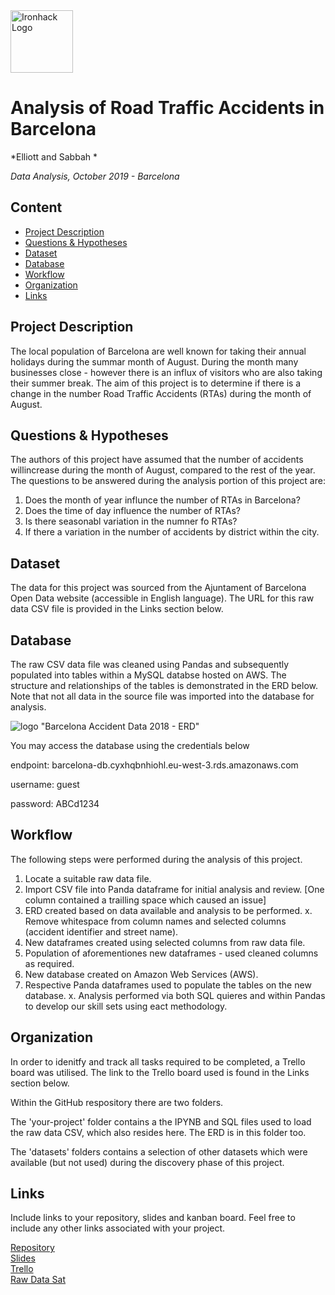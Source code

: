 <img src="https://bit.ly/2VnXWr2" alt="Ironhack Logo" width="100"/>

# Analysis of Road Traffic Accidents in Barcelona
*Elliott and Sabbah *

*Data Analysis, October 2019 - Barcelona*

## Content
- [Project Description](#project-description)
- [Questions & Hypotheses](#questions-hypotheses)
- [Dataset](#dataset)
- [Database](#database)
- [Workflow](#workflow)
- [Organization](#organization)
- [Links](#links)


## Project Description
The local population of Barcelona are well known for taking their annual holidays during the summar month of August. During the month many businesses close - however there is an influx of visitors who are also taking their summer break. The aim of this project is to determine if there is a change in the number Road Traffic Accidents (RTAs) during the month of August.

## Questions & Hypotheses
The authors of this project have assumed that the number of accidents willincrease during the month of August, compared to the rest of the year.
The questions to be answered during the analysis portion of this project are:
1. Does the month of year influnce the number of RTAs in Barcelona?
2. Does the time of day influence the number of RTAs?
3. Is there seasonabl variation in the numner fo RTAs?
3. If there a variation in the number of accidents by district within the city.

## Dataset
The data for this project was sourced from the Ajuntament of Barcelona Open Data website (accessible in English language). The URL for this raw data CSV file is provided in the Links section below.

## Database
The raw CSV data file was cleaned using Pandas and subsequently populated into tables within a MySQL databse hosted on AWS. The structure and relationships of the tables is demonstrated in the ERD below. Note that not all data in the source file was imported into the database for analysis.

![logo](https://www.dropbox.com/s/ppuwne3jhkv41d6/ERD.JPG?raw=1) "Barcelona Accident Data 2018 - ERD"


You may access the database using the credentials below

endpoint: barcelona-db.cyxhqbnhiohl.eu-west-3.rds.amazonaws.com

username: guest

password: ABCd1234

## Workflow
The following steps were performed during the analysis of this project.
1.  Locate a suitable raw data file.
2.  Import CSV file into Panda dataframe for initial analysis and review. [One column contained a trailling space which caused an issue]
3.  ERD created based on data available and analysis to be performed.
x.  Remove whitespace from column names and selected columns (accident identifier and street name).
4.  New dataframes created using selected columns from raw data file.
5.  Population of aforementiones new dataframes - used cleaned columns as required.
6.  New database created on Amazon Web Services (AWS).
7.  Respective Panda dataframes used to populate the tables on the new database.
x. Analysis performed via both SQL quieres and within Pandas to develop our skill sets using eact methodology.

## Organization
In order to idenitfy and track all tasks required to be completed, a Trello board was utilised. The link to the Trello board used is found in the Links section below.

Within the GitHub respository there are two folders.

The 'your-project' folder contains a the IPYNB and SQL files used to load the raw data CSV, which also resides here. The ERD is in this folder too.

The 'datasets' folders contains a selection of other datasets which were available (but not used) during the discovery phase of this project.

## Links
Include links to your repository, slides and kanban board. Feel free to include any other links associated with your project.

[Repository](https://github.com/tristar82/Project-Week-2-Barcelona)  
[Slides](https://slides.com/)  
[Trello](https://trello.com/b/G0laRJKn/accidents-in-barcelona)  
[Raw Data Sat](https://opendata-ajuntament.barcelona.cat/data/dataset/317e3743-fb79-4d2f-a128-5f12d2c9a55a/resource/6e2daeb5-e359-43ad-b0b5-7fdf438c8d6f/download/2018_accidents_vehicles_gu_bcn_.csv) 
